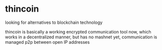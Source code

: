 # thincoin
looking for alternatives to blockchain technology

thincoin is basically a working encrypted communication tool now, which works in a decentralized manner, but has no mashnet yet, communication is managed p2p between open IP addresses
